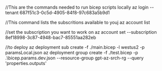 
//This are the commands needed to run bicep scripts locally
az login --tenant 687f51c3-0c5d-4905-84f8-97c683a5b9d1

//This command lists the subscritions available to youj
az account list 

//set the subscription you want to work on 
az account set --subscription  8ef18998-3c87-4948-bac7-85551aa282eb

//to deploy
az deployment sub create -f ./main.bicep -l westus2  -p paramsLocal.json
az deployment group  create -f ./test.bicep -p .\bicep.params.dev.json --resource-group gpt-az-srch-rg --query 'properties.outputs'